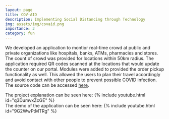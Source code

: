 ```yaml
---
layout: page
title: COV-AID
description: Implementing Social Distancing through Technology
img: assets/img/covaid.png
importance: 3
category: fun
---
```


We developed an application to montior real-time crowd at public and private organizations like
hospitals, banks, ATMs, pharmacies and stores. The count of crowd was provided for locations
within 50km radius. The application required QR codes scanned at the locations that would update
the counter on our portal. Modules were added to provided the order pickup functionality as well. This allowed the users to plan their travel accordingly and avoid contact with other people
to prevent possible COVID infection. The
source code can be accessed <a href="https://github.com/acharaakshit/COV-AID">here</a>.

The project explanation can be seen here:
{% include youtube.html id="q3DumvxZcGE" %}\
The demo of the application can be seen here:
{% include youtube.html id="9G2WwPtMTRg" %}